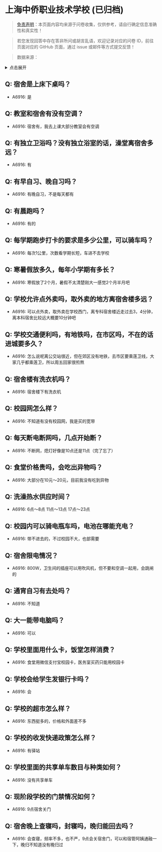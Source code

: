 # 上海中侨职业技术学校 (已归档)

> [免责声明](https://colleges.chat/#_3)：本页面内容均来源于问卷收集，仅供参考，请自行确定信息准确性和真实性！

> 若您发现回答中存在答非所问或胡言乱语，欢迎记录对应的问卷 ID，前往页面对应的 GitHub 页面，通过 issue 或邮件等方式提交反馈！

> 数据来源：

<details><summary>点击展开</summary>
<ul>
<li>A6916: 匿名 (2022 年 06 月)</li>
</ul>
</details>

## Q: 宿舍是上床下桌吗？

- A6916: 是

## Q: 教室和宿舍有没有空调？

- A6916: 宿舍有，我去上课大部分教室会有空调

## Q: 有独立卫浴吗？没有独立浴室的话，澡堂离宿舍多远？

- A6916: 有

## Q: 有早自习、晚自习吗？

- A6916: 有晚自习，不是每天都有

## Q: 有晨跑吗？

- A6916: 有的

## Q: 每学期跑步打卡的要求是多少公里，可以骑车吗？

- A6916: 每次1公里，次数看学期长短，车进不去学校

## Q: 寒暑假放多久，每年小学期有多长？

- A6916: 寒假放了2个月，暑假不太清楚刚大一感觉2个月半月吧

## Q: 学校允许点外卖吗，取外卖的地方离宿舍楼多远？

- A6916: 可以点外卖，取外卖在学校西门，离专科宿舍楼近走过去3，4分钟，离本科宿舍比较远大概要10分钟吧

## Q: 学校交通便利吗，有地铁吗，在市区吗，不在的话进城要多久？

- A6916: 怎么说呢离公交站很近，但在郊区没有地铁，去市区要乘莲卫线，大家几乎都乘莲卫，所以周五回家很煎熬

## Q: 宿舍楼有洗衣机吗？

- A6916: 宿舍楼下有洗衣机

## Q: 校园网怎么样？

- A6916: 不知道有没有校园网，我是买的宽带

## Q: 每天断电断网吗，几点开始断？

- A6916: 不断网，熄灯好像是10点还是11点（完了忘了）

## Q: 食堂价格贵吗，会吃出异物吗？

- A6916: 大部分在10元～20元，目前我没有吃到异物

## Q: 洗澡热水供应时间？

- A6916: 6点～8点  11点～13点  17点～23点

## Q: 校园内可以骑电瓶车吗，电池在哪能充电？

- A6916: 带不进去的，不过校园不大，也部需要

## Q: 宿舍限电情况？

- A6916: 800W，卫生间的插座可以用吹风机，但不要和空调一起用，会跳闸的

## Q: 通宵自习有去处吗？

- A6916: 不知道

## Q: 大一能带电脑吗？

- A6916: 可以

## Q: 学校里面用什么卡，饭堂怎样消费？

- A6916: 食堂用微信支付宝校园卡，医务室买药只能用校园卡

## Q: 学校会给学生发银行卡吗？

- A6916: 会

## Q: 学校的超市怎么样？

- A6916: 东西挺多的，价格和外面差不多

## Q: 学校的收发快递政策怎么样？

- A6916: 有驿站

## Q: 学校里面的共享单车数目与种类如何？

- A6916: 没有共享单车

## Q: 现阶段学校的门禁情况如何？

- A6916: 9点宿舍关门

## Q: 宿舍晚上查寝吗，封寝吗，晚归能回去吗？

- A6916: 会查寝，频率不多，也不严，9点会关宿舍门，可以和宿管阿姨通融一下，晚归不知道没有晚归过

